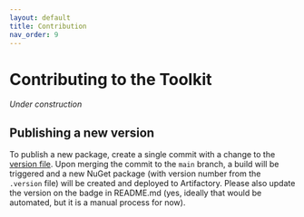 ```yaml
---
layout: default
title: Contribution
nav_order: 9
---
```


# Contributing to the Toolkit

_Under construction_

## Publishing a new version

To publish a new package, create a single commit with a change to the <a href='https://git.autodesk.com/design-system/weave-wpf/blob/main/.version'>version file</a>. Upon merging the commit to the `main` branch, a build will be triggered and a new NuGet package (with version number from the `.version` file) will be created and deployed to Artifactory. Please also update the version on the badge in README.md (yes, ideally that would be automated, but it is a manual process for now).
